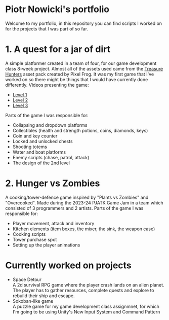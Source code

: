 # Piotr Nowicki's portfolio
Welcome to my portfolio, in this repository you can find scripts I worked on for the projects that I was part of so far.
# 1. A quest for a jar of dirt
A simple platformer created in a team of four, for our game development class 8-week project. Almost all of the assets used came from the [Treasure Hunters](https://pixelfrog-assets.itch.io/treasure-hunters) asset pack created by Pixel Frog.
It was my first game that I've worked on so there might be things that I would have currently done differently. 
Videos presenting the game:
- [Level 1](https://drive.google.com/file/d/1u-X-pZVc1Pkdpnpt1kiGG9JTFNxoVFKR/view?usp=sharing)
- [Level 2](https://drive.google.com/file/d/15P5Wn_FSLBqT_WkBuzkf3kqvYDRjRV9l/view?usp=sharing)
- [Level 3](https://drive.google.com/file/d/1Pv503FmKndqtMmk44P_ZcE0hEaoH1ZNr/view?usp=sharing)
    
Parts of the game I was responsible for:
* Collapsing and dropdown platforms
* Collectibles (health and strength potions, coins, diamonds, keys)
* Coin and key counter
* Locked and unlocked chests
* Shooting totems
* Water and boat platforms
* Enemy scripts (chase, patrol, attack)
* The design of the 2nd level
# 2. Hunger vs Zombies
A cooking/tower-defence game inspired by "Plants vs Zombies" and "Overcooked". Made during the 2023-24 PJATK Game Jam in a team which consisted of 3 programmers and 2 artists.
Parts of the game I was responsible for:
* Player movement, attack and inventory
* Kitchen elements (item boxes, the mixer, the sink, the weapon case)
* Cooking scripts
* Tower purchase spot
* Setting up the player animations

# Currently worked on projects
* Space Detour  
  A 2d survival RPG game where the player crash lands on an alien planet. The player has to gather resources, complete quests and explore to rebuild their ship and escape.
* Sokoban-like game  
  A puzzle game for my game development class assignmnet, for which I'm going to be using Unity's New Input System and Command Pattern
